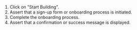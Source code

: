 1. Click on "Start Building".
2. Assert that a sign-up form or onboarding process is initiated.
3. Complete the onboarding process.
4. Assert that a confirmation or success message is displayed.